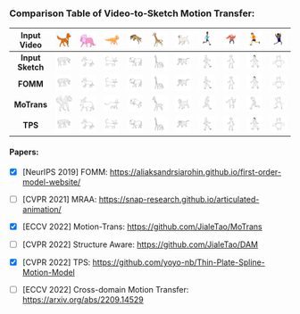 ### Comparison Table of Video-to-Sketch Motion Transfer:

|   **Input Video**   | ![](/Video/1.gif)      | ![](/Video/2.gif)    | ![](/Video/3.gif)    | ![](Video/4.gif)     | ![](Video/5.gif)        | ![](/Video/6.gif)      | ![](/Video/7.gif)       | ![](/Video/8.gif)     | ![](/Video/9.gif)       | ![](/Video/10.gif)      |
| :-----------------: | ------------------------------------------------------- | ----------------------------------------------------- | ----------------------------------------------------- | ------------------------------------------------------ | --------------------------------------------------------- | ------------------------------------------------------- | ----------------------------------------------------- | ----------------------------------------------------- | ----------------------------------------------------- | ----------------------------------------------------- |
|  **Input Sketch**   | ![](/Sketch/1.png) | ![](/Sketch/2.png) | ![](/Sketch/3.png) | ![](/Sketch/4.png) | ![](/Sketch/5.png) | ![](/Sketch/6.png) | ![](/Sketch/7.png) | ![](/Sketch/8.png) | ![](/Sketch/9.png) | ![](/Sketch/10.png) |
|   **FOMM**   | ![](/FOMM/1_result.gif)      | ![](/FOMM/2_result.gif)    | ![](/FOMM/3_result.gif)    | ![](/FOMM/4_result.gif)     | ![](/FOMM/5_result.gif)        | ![](/FOMM/6_result.gif)      | ![](/FOMM/7_result.gif)       | ![](/FOMM/8_result.gif)     | ![](/FOMM/9_result.gif)       | ![](/FOMM/10_result.gif)      |
|   **MoTrans**   | ![](/MoTrans/1_result.gif)      | ![](/MoTrans/2_result.gif)    | ![](/MoTrans/3_result.gif)    | ![](/MoTrans/4_result.gif)     | ![](/MoTrans/5_result.gif)        | ![](/MoTrans/6_result.gif)      | ![](/MoTrans/7_result.gif)       | ![](/MoTrans/8_result.gif)     | ![](/MoTrans/9_result.gif)       | ![](/MoTrans/10_result.gif)      |
|   **TPS**   | ![](/TPS/1_result.gif)      | ![](/TPS/2_result.gif)    | ![](/TPS/3_result.gif)    | ![](/TPS/4_result.gif)     | ![](/TPS/5_result.gif)        | ![](/TPS/6_result.gif)      | ![](/TPS/7_result.gif)       | ![](/TPS/8_result.gif)     | ![](/TPS/9_result.gif)       | ![](/TPS/10_result.gif)      |


#### Papers:

- [x] [NeurIPS 2019] FOMM: https://aliaksandrsiarohin.github.io/first-order-model-website/

- [ ] [CVPR 2021] MRAA: https://snap-research.github.io/articulated-animation/

- [x] [ECCV 2022] Motion-Trans: https://github.com/JialeTao/MoTrans

- [ ] [CVPR 2022] Structure Aware: https://github.com/JialeTao/DAM

- [x] [CVPR 2022] TPS: https://github.com/yoyo-nb/Thin-Plate-Spline-Motion-Model

- [ ] [ECCV 2022] Cross-domain Motion Transfer: https://arxiv.org/abs/2209.14529 

